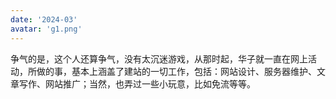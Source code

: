 ```yaml
---
date: '2024-03'
avatar: 'g1.png'
---
```


争气的是，这个人还算争气，没有太沉迷游戏，从那时起，华子就一直在网上活动，所做的事，基本上涵盖了建站的一切工作，包括：网站设计、服务器维护、文章写作、网站推广；当然，也弄过一些小玩意，比如免流等等。